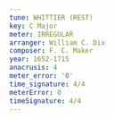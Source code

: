 ```yaml
---
tune: WHITTIER (REST)
key: C Major
meter: IRREGULAR
arranger: William C. Dix
composer: F. C. Maker
year: 1652-1715
anacrusis: 4
meter_error: '0'
time_signature: 4/4
meterError: 0
timeSignature: 4/4
---
```

